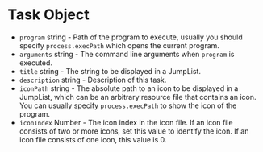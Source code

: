 # Task Object

* `program` string - Path of the program to execute, usually you should
  specify `process.execPath` which opens the current program.
* `arguments` string - The command line arguments when `program` is
  executed.
* `title` string - The string to be displayed in a JumpList.
* `description` string - Description of this task.
* `iconPath` string - The absolute path to an icon to be displayed in a
  JumpList, which can be an arbitrary resource file that contains an icon. You
  can usually specify `process.execPath` to show the icon of the program.
* `iconIndex` Number - The icon index in the icon file. If an icon file
  consists of two or more icons, set this value to identify the icon. If an
  icon file consists of one icon, this value is 0.
